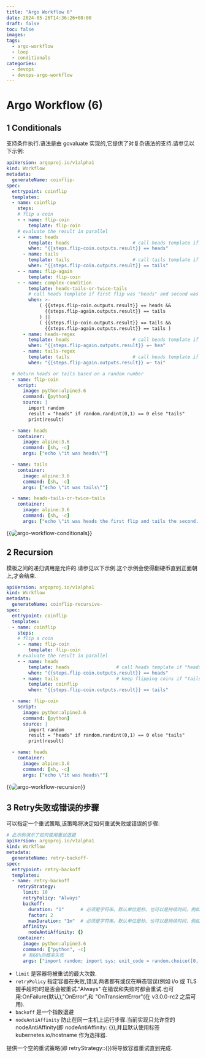 ```yaml
---
title: "Argo Workflow 6"
date: 2024-05-26T14:36:26+08:00
draft: false
toc: false
images:
tags:
  - argo-workflow
  - loop
  - conditionals
categories:
  - devops
  - devops-argo-workflow
---
```


# Argo Workflow (6)

## 1 Conditionals

支持条件执行.语法是由 govaluate 实现的,它提供了对复杂语法的支持.请参见以下示例:

```yaml
apiVersion: argoproj.io/v1alpha1
kind: Workflow
metadata:
  generateName: coinflip-
spec:
  entrypoint: coinflip
  templates:
  - name: coinflip
    steps:
    # flip a coin
    - - name: flip-coin
        template: flip-coin
    # evaluate the result in parallel
    - - name: heads
        template: heads                       # call heads template if "heads"
        when: "{{steps.flip-coin.outputs.result}} == heads"
      - name: tails
        template: tails                       # call tails template if "tails"
        when: "{{steps.flip-coin.outputs.result}} == tails"
    - - name: flip-again
        template: flip-coin
    - - name: complex-condition
        template: heads-tails-or-twice-tails
        # call heads template if first flip was "heads" and second was "tails" OR both were "tails"
        when: >-
            ( {{steps.flip-coin.outputs.result}} == heads &&
              {{steps.flip-again.outputs.result}} == tails
            ) ||
            ( {{steps.flip-coin.outputs.result}} == tails &&
              {{steps.flip-again.outputs.result}} == tails )
      - name: heads-regex
        template: heads                       # call heads template if ~ "hea"
        when: "{{steps.flip-again.outputs.result}} =~ hea"
      - name: tails-regex
        template: tails                       # call heads template if ~ "tai"
        when: "{{steps.flip-again.outputs.result}} =~ tai"

  # Return heads or tails based on a random number
  - name: flip-coin
    script:
      image: python:alpine3.6
      command: [python]
      source: |
        import random
        result = "heads" if random.randint(0,1) == 0 else "tails"
        print(result)

  - name: heads
    container:
      image: alpine:3.6
      command: [sh, -c]
      args: ["echo \"it was heads\""]

  - name: tails
    container:
      image: alpine:3.6
      command: [sh, -c]
      args: ["echo \"it was tails\""]

  - name: heads-tails-or-twice-tails
    container:
      image: alpine:3.6
      command: [sh, -c]
      args: ["echo \"it was heads the first flip and tails the second. Or it was two times tails.\""]
```

{{<image src="/images/argo-workflow-conditionals.png" alt="argo-workflow-conditionals" position="center" style="border-radius: 8px;" size="100%">}}

## 2 Recursion

模板之间的递归调用是允许的.请参见以下示例.这个示例会使得翻硬币直到正面朝上,才会结束.

```yaml
apiVersion: argoproj.io/v1alpha1
kind: Workflow
metadata:
  generateName: coinflip-recursive-
spec:
  entrypoint: coinflip
  templates:
  - name: coinflip
    steps:
    # flip a coin
    - - name: flip-coin
        template: flip-coin
    # evaluate the result in parallel
    - - name: heads
        template: heads                 # call heads template if "heads"
        when: "{{steps.flip-coin.outputs.result}} == heads"
      - name: tails                     # keep flipping coins if "tails"
        template: coinflip
        when: "{{steps.flip-coin.outputs.result}} == tails"

  - name: flip-coin
    script:
      image: python:alpine3.6
      command: [python]
      source: |
        import random
        result = "heads" if random.randint(0,1) == 0 else "tails"
        print(result)

  - name: heads
    container:
      image: alpine:3.6
      command: [sh, -c]
      args: ["echo \"it was heads\""]
```
    
{{<image src="/images/argo-workflow-recursion.png" alt="argo-workflow-recursion" position="center" style="border-radius: 8px;" size="100%">}}

## 3 Retry失败或错误的步骤

可以指定一个重试策略,该策略将决定如何重试失败或错误的步骤:

```yaml
# 此示例演示了如何使用重试退避
apiVersion: argoproj.io/v1alpha1
kind: Workflow
metadata:
  generateName: retry-backoff-
spec:
  entrypoint: retry-backoff
  templates:
  - name: retry-backoff
    retryStrategy:
      limit: 10
      retryPolicy: "Always"
      backoff:
        duration: "1"      # 必须是字符串。默认单位是秒。也可以是持续时间，例如："2m", "6h", "1d"
        factor: 2
        maxDuration: "1m"  # 必须是字符串。默认单位是秒。也可以是持续时间，例如："2m", "6h", "1d"
      affinity:
        nodeAntiAffinity: {}
    container:
      image: python:alpine3.6
      command: ["python", -c]
      # 有66%的概率失败
      args: ["import random; import sys; exit_code = random.choice([0, 1, 1]); sys.exit(exit_code)"]
```

- `limit` 是容器将被重试的最大次数.
- `retryPolicy` 指定容器在失败,错误,两者都有或仅在瞬态错误(例如 i/o 或 TLS 握手超时)时是否会被重试."Always" 在错误和失败时都会重试.也可用:OnFailure(默认),"OnError",和 "OnTransientError"(在 v3.0.0-rc2 之后可用).
- `backoff` 是一个指数退避
- `nodeAntiAffinity` 防止在同一主机上运行步骤.当前实现只允许空的 nodeAntiAffinity(即 nodeAntiAffinity: {}),并且默认使用标签 kubernetes.io/hostname 作为选择器.

提供一个空的重试策略(即 retryStrategy::{})将导致容器重试直到完成.